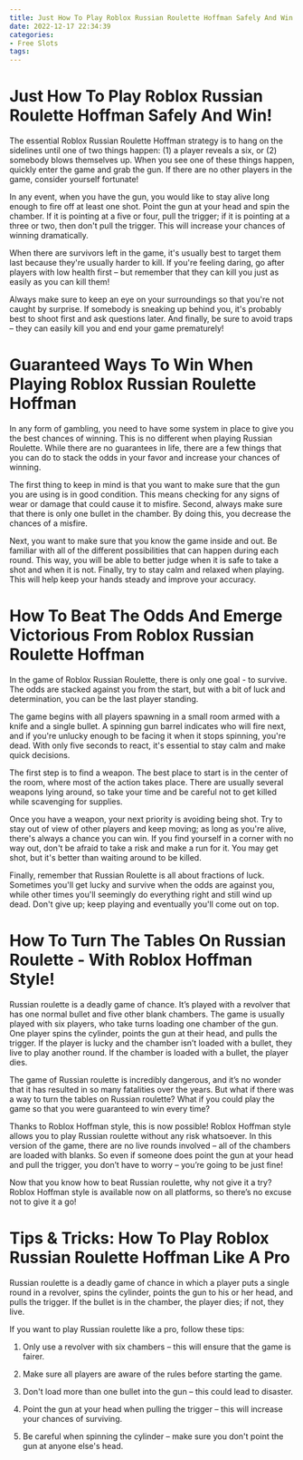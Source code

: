 ```yaml
---
title: Just How To Play Roblox Russian Roulette Hoffman Safely And Win! 
date: 2022-12-17 22:34:39
categories:
- Free Slots
tags:
---
```



#  Just How To Play Roblox Russian Roulette Hoffman Safely And Win! 

The essential Roblox Russian Roulette Hoffman strategy is to hang on the sidelines until one of two things happen: (1) a player reveals a six, or (2) somebody blows themselves up. When you see one of these things happen, quickly enter the game and grab the gun. If there are no other players in the game, consider yourself fortunate!

In any event, when you have the gun, you would like to stay alive long enough to fire off at least one shot. Point the gun at your head and spin the chamber. If it is pointing at a five or four, pull the trigger; if it is pointing at a three or two, then don't pull the trigger. This will increase your chances of winning dramatically. 

When there are survivors left in the game, it's usually best to target them last because they're usually harder to kill. If you're feeling daring, go after players with low health first – but remember that they can kill you just as easily as you can kill them! 

Always make sure to keep an eye on your surroundings so that you're not caught by surprise. If somebody is sneaking up behind you, it's probably best to shoot first and ask questions later. And finally, be sure to avoid traps – they can easily kill you and end your game prematurely!

#  Guaranteed Ways To Win When Playing Roblox Russian Roulette Hoffman 

In any form of gambling, you need to have some system in place to give you the best chances of winning. This is no different when playing Russian Roulette. While there are no guarantees in life, there are a few things that you can do to stack the odds in your favor and increase your chances of winning.

The first thing to keep in mind is that you want to make sure that the gun you are using is in good condition. This means checking for any signs of wear or damage that could cause it to misfire. Second, always make sure that there is only one bullet in the chamber. By doing this, you decrease the chances of a misfire.

Next, you want to make sure that you know the game inside and out. Be familiar with all of the different possibilities that can happen during each round. This way, you will be able to better judge when it is safe to take a shot and when it is not. Finally, try to stay calm and relaxed when playing. This will help keep your hands steady and improve your accuracy.

#  How To Beat The Odds And Emerge Victorious From Roblox Russian Roulette Hoffman 

In the game of Roblox Russian Roulette, there is only one goal - to survive. The odds are stacked against you from the start, but with a bit of luck and determination, you can be the last player standing.

The game begins with all players spawning in a small room armed with a knife and a single bullet. A spinning gun barrel indicates who will fire next, and if you're unlucky enough to be facing it when it stops spinning, you're dead. With only five seconds to react, it's essential to stay calm and make quick decisions.

The first step is to find a weapon. The best place to start is in the center of the room, where most of the action takes place. There are usually several weapons lying around, so take your time and be careful not to get killed while scavenging for supplies.

Once you have a weapon, your next priority is avoiding being shot. Try to stay out of view of other players and keep moving; as long as you're alive, there's always a chance you can win. If you find yourself in a corner with no way out, don't be afraid to take a risk and make a run for it. You may get shot, but it's better than waiting around to be killed.

Finally, remember that Russian Roulette is all about fractions of luck. Sometimes you'll get lucky and survive when the odds are against you, while other times you'll seemingly do everything right and still wind up dead. Don't give up; keep playing and eventually you'll come out on top.

#  How To Turn The Tables On Russian Roulette - With Roblox Hoffman Style! 

Russian roulette is a deadly game of chance. It’s played with a revolver that has one normal bullet and five other blank chambers. The game is usually played with six players, who take turns loading one chamber of the gun. One player spins the cylinder, points the gun at their head, and pulls the trigger. If the player is lucky and the chamber isn’t loaded with a bullet, they live to play another round. If the chamber is loaded with a bullet, the player dies. 

The game of Russian roulette is incredibly dangerous, and it’s no wonder that it has resulted in so many fatalities over the years. But what if there was a way to turn the tables on Russian roulette? What if you could play the game so that you were guaranteed to win every time? 

Thanks to Roblox Hoffman style, this is now possible! Roblox Hoffman style allows you to play Russian roulette without any risk whatsoever. In this version of the game, there are no live rounds involved – all of the chambers are loaded with blanks. So even if someone does point the gun at your head and pull the trigger, you don’t have to worry – you’re going to be just fine! 

Now that you know how to beat Russian roulette, why not give it a try? Roblox Hoffman style is available now on all platforms, so there’s no excuse not to give it a go!

#  Tips & Tricks: How To Play Roblox Russian Roulette Hoffman Like A Pro

Russian roulette is a deadly game of chance in which a player puts a single round in a revolver, spins the cylinder, points the gun to his or her head, and pulls the trigger. If the bullet is in the chamber, the player dies; if not, they live.

If you want to play Russian roulette like a pro, follow these tips:

1) Only use a revolver with six chambers – this will ensure that the game is fairer.

2) Make sure all players are aware of the rules before starting the game.

3) Don't load more than one bullet into the gun – this could lead to disaster.

4) Point the gun at your head when pulling the trigger – this will increase your chances of surviving.

5) Be careful when spinning the cylinder – make sure you don't point the gun at anyone else's head.